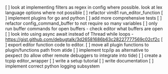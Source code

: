 [ ] look at implementing filters as regex in config where possible. look at lex language options where not possible
[ ] refactor vim81 run_editor_function
[ ] implement plugins for go and python
[ ] add more comprehensive tests
[ ] refactor config_command_buffer to not require so many variables
[ ] only run buffer commands for open buffers - check editor what buffers are open
[ ] look into using async await instead of Thread while loops - https://gist.github.com/debugtalk/3d26581686b63c28227777569c02cf2c
[ ] export editor function code to editor.
[ ] move all plugin functions to plugin/functions path from atide
[ ] implement tcp/ip as alternative to pexpect (to allow other remote debuggers to integrate into tide)
[ ] create a tcpip editor_wrapper
[ ] write a setup tutorial
[ ] write documentation
[ ] implement correct python logging subsystem
